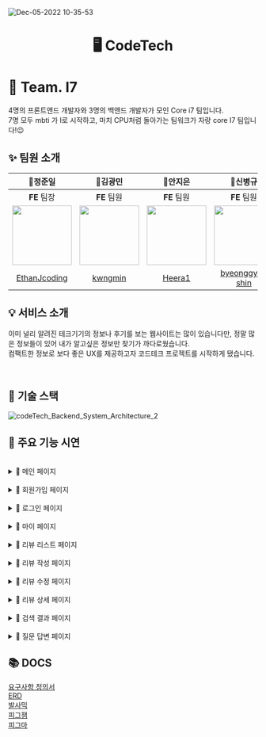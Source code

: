 
![Dec-05-2022 10-35-53](https://user-images.githubusercontent.com/94808683/205530462-93292f95-5c94-4d7e-bbb9-0146aca2f43b.gif)

<h1 align="center"> 🖥️ CodeTech </h1> 

#  🎉 Team. I7 
4명의 프론트앤드 개발자와 3명의 백앤드 개발자가 모인 Core i7 팀입니다.
<br>7명 모두 mbti 가 I로 시작하고, 마치 CPU처럼 돌아가는 팀워크가 자랑   core I7 팀입니다!😉

## ✨ 팀원 소개
🥇**정준일**|🥈**김광민**|🥈**안지은**|🥈**신병규**|🥈**김창일**|🥈**이혜광**|🥈**조성호**
:---:|:---:|:---:|:---:|:---:|:---:|:---:|
**FE** 팀장|**FE** 팀원|**FE** 팀원|**FE** 팀원|**BE** 팀장|**BE** 팀원|**BE** 팀원
<img src="https://user-images.githubusercontent.com/100268187/197486749-73921ccf-1488-4e63-91f4-9a65fa24c9e4.jpg" width=120>|<img src="https://user-images.githubusercontent.com/100268187/197487213-f4191876-4a98-4018-b533-69e5ae3def50.jpg" width=120>|<img src="https://user-images.githubusercontent.com/100268187/200795991-69a19a30-93f4-49da-bf6f-ec520f5168f3.png" width=120>|<img src="https://user-images.githubusercontent.com/100268187/200797218-8054ca26-3ebb-4902-aa82-28387aaa6e20.jpg" width=120>|<img src="https://user-images.githubusercontent.com/100268187/197486244-7e5cbf1e-7ee3-4681-8a4c-6e9a4b84bca5.jpg" width=120>|<img src="https://user-images.githubusercontent.com/100268187/197087475-418d469d-d1c1-4310-856b-917e44d2845f.jpg" width=120>|<img src="https://user-images.githubusercontent.com/100268187/200795740-355dbae9-57e9-43b2-a249-14feefced9c6.png" width=120>   
[EthanJcoding](https://github.com/EthanJcoding)|[kwngmin](https://github.com/kwngmin)|[Heera1](https://github.com/Heera1)|[byeonggyu-shin](https://github.com/byeonggyu-shin)|[INewWorldI](https://github.com/INewWorldI)|[hea0408never](https://github.com/hea0408never)|[toneofrain](https://github.com/toneofrain)

## 💡 서비스 소개
이미 널리 알려진 테크기기의 정보나 후기를 보는 웹사이트는 많이 있습니다만, 정말 많은 정보들이 있어 내가 알고싶은 정보만 찾기가 까다로웠습니다. 
<br>컴팩트한 정보로 보다 좋은 UX를 제공하고자 코드테크 프로젝트를 시작하게 됐습니다.

</br>

##  🥕 기술 스택
![codeTech_Backend_System_Architecture_2](https://user-images.githubusercontent.com/94808683/205485482-1ef83543-bb20-4f05-a452-8f2d60e37190.png)



## 📌 주요 기능 시연
 
 </br>
 <details>
   <summary>📍 메인 페이지 </summary>
 
   ![KakaoTalk_Photo_2022-12-04-18-39-20](https://user-images.githubusercontent.com/94808683/205484123-aff561bc-636b-43e6-84ca-d633fbfe274b.gif)
   
 </details>
  
</br>
<details>
 <summary>📍 회원가입 페이지</summary>
 
 ![mainToSignupToLogin](https://user-images.githubusercontent.com/94808683/205483717-c08eefa7-c6db-4715-b7d2-fe470f1f1a8a.gif)
 
</details>
  
</br>
<details>
 <summary>📍 로그인 페이지 </summary>
 
 ![loginToMyPage](https://user-images.githubusercontent.com/94808683/205483738-03493fba-90e8-4329-9bab-752676895622.gif)
 
</details>
  
</br>
<details>
 <summary>📍 마이 페이지 </summary>
 
  ![myPageToUploadImage](https://user-images.githubusercontent.com/94808683/205483700-0465c8fe-c83a-426f-b358-46fb9006023e.gif)
  
  ![MyPageNamePasswordChange](https://user-images.githubusercontent.com/94808683/205483710-5a4b8034-14e2-407b-9e53-09cf7bda3814.gif)
  
</details>
  
</br>
<details>
 <summary>📍 리뷰 리스트 페이지 </summary>
 
 ![Dec-05-2022 20-03-17](https://user-images.githubusercontent.com/94808683/205621976-e6337de1-4155-4370-b7e8-5a05375a2f46.gif)

 ![Dec-05-2022 20-01-05](https://user-images.githubusercontent.com/94808683/205621625-00ed8473-a999-42b7-b98c-59825e8bc00f.gif)

</details>
  
</br>
<details>
 <summary>📍 리뷰 작성 페이지 </summary>
 
 ![writeReviewCategory](https://user-images.githubusercontent.com/94808683/205483645-cd6a7c65-7dd7-4702-bef3-db317007ec16.gif)
 
 ![addProduct](https://user-images.githubusercontent.com/94808683/205483696-7f2f882b-da19-4186-8554-45c1509b04ea.gif)
 
 ![writeReviewToReviewDetail](https://user-images.githubusercontent.com/94808683/205484388-547d0273-bf45-49c0-92a6-d3ad505f1761.gif)
 
</details>
  
  
</br>
 <details>
 <summary>📍 리뷰 수정 페이지 </summary>
 
  ![EditReview](https://user-images.githubusercontent.com/94808683/205483787-63aa6a6c-dcc3-4b40-a0e3-009be347b7e4.gif)
 
 </details>
  
</br>
<details>
 <summary>📍 리뷰 상세 페이지 </summary>
 
  ![likeReview](https://user-images.githubusercontent.com/94808683/205483745-c48c9a03-5a10-4da2-bfb6-88f6cef17c79.gif)
 
 ![writeReviewComment](https://user-images.githubusercontent.com/94808683/205483641-bf1536d6-8c4e-4b13-a2b8-65d23adcb240.gif)
 
</details>
 
</br>
<details>
 <summary>📍 검색 결과 페이지 </summary>
 
 ![searchResult](https://user-images.githubusercontent.com/94808683/205483575-5e4868cb-df99-4ce6-9204-f749711e8ec4.gif)
 
</details>
  
</br>
<details>
 <summary>📍 질문 답변 페이지 </summary>
 
 ![questionLists](https://user-images.githubusercontent.com/94808683/205483800-21645b70-5586-46fd-987c-a318fec8711b.gif)
 
 ![questionEdit](https://user-images.githubusercontent.com/94808683/205483805-da255273-d665-4709-833d-b79bfe913818.gif)
 
</details>


##  📚 DOCS

[요구사항 정의서](https://docs.google.com/spreadsheets/d/1xybnua_bGm4OFpEEiCZ22cFjYvWQCzlundHNnWjd4qg/edit#gid=0)
</br>
[ERD](https://www.notion.so/codestates/ERD-067b715a294b4189b13d4fad9ee66894)
</br>
[발사믹](https://www.notion.so/codestates/7ba31de7945a4223b950bfd8f8a6716a)
</br>
[피그잼](https://www.notion.so/codestates/d2557f464b684bfea2360908f05226ce)
</br>
[피그마](https://www.notion.so/codestates/a84ca35c60bb4b33b188f772dbbf3d1d)
